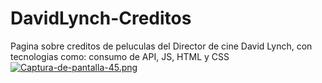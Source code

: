 # DavidLynch-Creditos
Pagina sobre creditos de peluculas del Director de cine David Lynch, con tecnologias como: consumo de API, JS, HTML y CSS
[![Captura-de-pantalla-45.png](https://i.postimg.cc/Wb8XPkKs/Captura-de-pantalla-45.png)](https://postimg.cc/mtcQYtBn)
